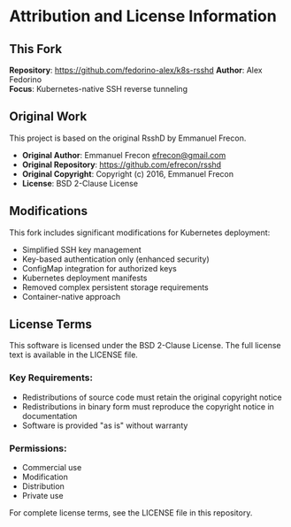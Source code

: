 # Attribution and License Information

## This Fork

**Repository**: https://github.com/fedorino-alex/k8s-rsshd
**Author**: Alex Fedorino  
**Focus**: Kubernetes-native SSH reverse tunneling

## Original Work

This project is based on the original RsshD by Emmanuel Frecon.

- **Original Author**: Emmanuel Frecon <efrecon@gmail.com>
- **Original Repository**: https://github.com/efrecon/rsshd
- **Original Copyright**: Copyright (c) 2016, Emmanuel Frecon
- **License**: BSD 2-Clause License

## Modifications

This fork includes significant modifications for Kubernetes deployment:
- Simplified SSH key management
- Key-based authentication only (enhanced security)
- ConfigMap integration for authorized keys
- Kubernetes deployment manifests
- Removed complex persistent storage requirements
- Container-native approach

## License Terms

This software is licensed under the BSD 2-Clause License. The full license text is available in the LICENSE file.

### Key Requirements:
- Redistributions of source code must retain the original copyright notice
- Redistributions in binary form must reproduce the copyright notice in documentation
- Software is provided "as is" without warranty

### Permissions:
- Commercial use
- Modification
- Distribution
- Private use

For complete license terms, see the LICENSE file in this repository.
